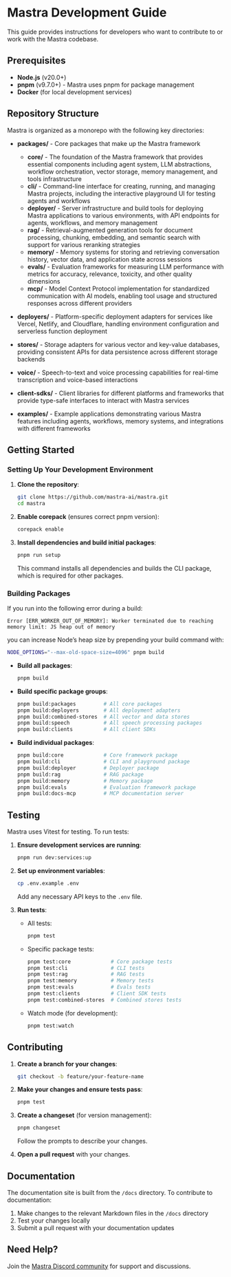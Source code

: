 # Mastra Development Guide

This guide provides instructions for developers who want to contribute to or work with the Mastra codebase.

## Prerequisites

- **Node.js** (v20.0+)
- **pnpm** (v9.7.0+) - Mastra uses pnpm for package management
- **Docker** (for local development services)

## Repository Structure

Mastra is organized as a monorepo with the following key directories:

- **packages/** - Core packages that make up the Mastra framework
  - **core/** - The foundation of the Mastra framework that provides essential components including agent system, LLM abstractions, workflow orchestration, vector storage, memory management, and tools infrastructure
  - **cli/** - Command-line interface for creating, running, and managing Mastra projects, including the interactive playground UI for testing agents and workflows
  - **deployer/** - Server infrastructure and build tools for deploying Mastra applications to various environments, with API endpoints for agents, workflows, and memory management
  - **rag/** - Retrieval-augmented generation tools for document processing, chunking, embedding, and semantic search with support for various reranking strategies
  - **memory/** - Memory systems for storing and retrieving conversation history, vector data, and application state across sessions
  - **evals/** - Evaluation frameworks for measuring LLM performance with metrics for accuracy, relevance, toxicity, and other quality dimensions
  - **mcp/** - Model Context Protocol implementation for standardized communication with AI models, enabling tool usage and structured responses across different providers

- **deployers/** - Platform-specific deployment adapters for services like Vercel, Netlify, and Cloudflare, handling environment configuration and serverless function deployment
- **stores/** - Storage adapters for various vector and key-value databases, providing consistent APIs for data persistence across different storage backends

- **voice/** - Speech-to-text and voice processing capabilities for real-time transcription and voice-based interactions
- **client-sdks/** - Client libraries for different platforms and frameworks that provide type-safe interfaces to interact with Mastra services
- **examples/** - Example applications demonstrating various Mastra features including agents, workflows, memory systems, and integrations with different frameworks

## Getting Started

### Setting Up Your Development Environment

1. **Clone the repository**:

   ```bash
   git clone https://github.com/mastra-ai/mastra.git
   cd mastra
   ```

2. **Enable corepack** (ensures correct pnpm version):

   ```bash
   corepack enable
   ```

3. **Install dependencies and build initial packages**:

   ```bash
   pnpm run setup
   ```

   This command installs all dependencies and builds the CLI package, which is required for other packages.

### Building Packages

If you run into the following error during a build:

```text
Error [ERR_WORKER_OUT_OF_MEMORY]: Worker terminated due to reaching memory limit: JS heap out of memory
```

you can increase Node’s heap size by prepending your build command with:

```bash
NODE_OPTIONS="--max-old-space-size=4096" pnpm build
```

- **Build all packages**:

  ```bash
  pnpm build
  ```

- **Build specific package groups**:

  ```bash
  pnpm build:packages         # All core packages
  pnpm build:deployers        # All deployment adapters
  pnpm build:combined-stores  # All vector and data stores
  pnpm build:speech           # All speech processing packages
  pnpm build:clients          # All client SDKs
  ```

- **Build individual packages**:
  ```bash
  pnpm build:core             # Core framework package
  pnpm build:cli              # CLI and playground package
  pnpm build:deployer         # Deployer package
  pnpm build:rag              # RAG package
  pnpm build:memory           # Memory package
  pnpm build:evals            # Evaluation framework package
  pnpm build:docs-mcp         # MCP documentation server
  ```

## Testing

Mastra uses Vitest for testing. To run tests:

1. **Ensure development services are running**:

   ```bash
   pnpm run dev:services:up
   ```

2. **Set up environment variables**:

   ```bash
   cp .env.example .env
   ```

   Add any necessary API keys to the `.env` file.

3. **Run tests**:
   - All tests:
     ```bash
     pnpm test
     ```
   - Specific package tests:
     ```bash
     pnpm test:core             # Core package tests
     pnpm test:cli              # CLI tests
     pnpm test:rag              # RAG tests
     pnpm test:memory           # Memory tests
     pnpm test:evals            # Evals tests
     pnpm test:clients          # Client SDK tests
     pnpm test:combined-stores  # Combined stores tests
     ```
   - Watch mode (for development):
     ```bash
     pnpm test:watch
     ```

## Contributing

1. **Create a branch for your changes**:

   ```bash
   git checkout -b feature/your-feature-name
   ```

2. **Make your changes and ensure tests pass**:

   ```bash
   pnpm test
   ```

3. **Create a changeset** (for version management):

   ```bash
   pnpm changeset
   ```

   Follow the prompts to describe your changes.

4. **Open a pull request** with your changes.

## Documentation

The documentation site is built from the `/docs` directory. To contribute to documentation:

1. Make changes to the relevant Markdown files in the `/docs` directory
2. Test your changes locally
3. Submit a pull request with your documentation updates

## Need Help?

Join the [Mastra Discord community](https://discord.gg/BTYqqHKUrf) for support and discussions.
